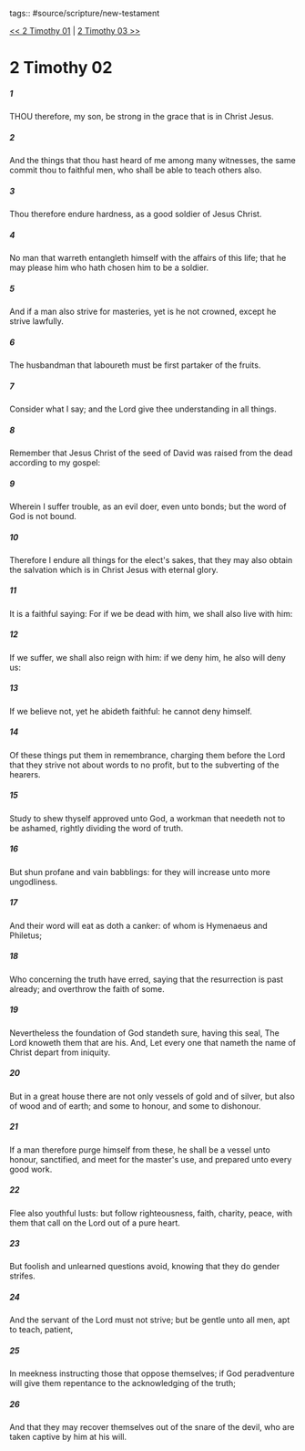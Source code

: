 tags:: #source/scripture/new-testament

[<< 2 Timothy 01](new-testament/16_2_Timothy/2_Timothy_01.md) | [2 Timothy 03 >>](new-testament/16_2_Timothy/2_Timothy_03.md)

# 2 Timothy 02

##### 1

THOU therefore, my son, be strong in the grace that is in Christ Jesus.

##### 2

And the things that thou hast heard of me among many witnesses, the same commit thou to faithful men, who shall be able to teach others also.

##### 3

Thou therefore endure hardness, as a good soldier of Jesus Christ.

##### 4

No man that warreth entangleth himself with the affairs of this life; that he may please him who hath chosen him to be a soldier.

##### 5

And if a man also strive for masteries, yet is he not crowned, except he strive lawfully.

##### 6

The husbandman that laboureth must be first partaker of the fruits.

##### 7

Consider what I say; and the Lord give thee understanding in all things.

##### 8

Remember that Jesus Christ of the seed of David was raised from the dead according to my gospel:

##### 9

Wherein I suffer trouble, as an evil doer, even unto bonds; but the word of God is not bound.

##### 10

Therefore I endure all things for the elect's sakes, that they may also obtain the salvation which is in Christ Jesus with eternal glory.

##### 11

It is a faithful saying: For if we be dead with him, we shall also live with him:

##### 12

If we suffer, we shall also reign with him: if we deny him, he also will deny us:

##### 13

If we believe not, yet he abideth faithful: he cannot deny himself.

##### 14

Of these things put them in remembrance, charging them before the Lord that they strive not about words to no profit, but to the subverting of the hearers.

##### 15

Study to shew thyself approved unto God, a workman that needeth not to be ashamed, rightly dividing the word of truth.

##### 16

But shun profane and vain babblings: for they will increase unto more ungodliness.

##### 17

And their word will eat as doth a canker: of whom is Hymenaeus and Philetus;

##### 18

Who concerning the truth have erred, saying that the resurrection is past already; and overthrow the faith of some.

##### 19

Nevertheless the foundation of God standeth sure, having this seal, The Lord knoweth them that are his. And, Let every one that nameth the name of Christ depart from iniquity.

##### 20

But in a great house there are not only vessels of gold and of silver, but also of wood and of earth; and some to honour, and some to dishonour.

##### 21

If a man therefore purge himself from these, he shall be a vessel unto honour, sanctified, and meet for the master's use, and prepared unto every good work.

##### 22

Flee also youthful lusts: but follow righteousness, faith, charity, peace, with them that call on the Lord out of a pure heart.

##### 23

But foolish and unlearned questions avoid, knowing that they do gender strifes.

##### 24

And the servant of the Lord must not strive; but be gentle unto all men, apt to teach, patient,

##### 25

In meekness instructing those that oppose themselves; if God peradventure will give them repentance to the acknowledging of the truth;

##### 26

And that they may recover themselves out of the snare of the devil, who are taken captive by him at his will.

